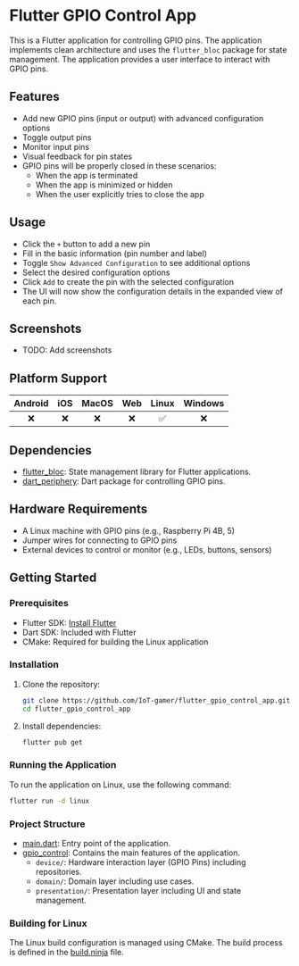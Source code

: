 # Flutter GPIO Control App
This is a Flutter application for controlling GPIO pins. The application implements clean architecture and uses the `flutter_bloc` package for state management. The application provides a user interface to interact with GPIO pins.

## Features
   - Add new GPIO pins (input or output) with advanced configuration options
   - Toggle output pins
   - Monitor input pins
   - Visual feedback for pin states
   - GPIO pins will be properly closed in these scenarios:
      - When the app is terminated
      - When the app is minimized or hidden
      - When the user explicitly tries to close the app

## Usage
- Click the `+` button to add a new pin
- Fill in the basic information (pin number and label)
- Toggle `Show Advanced Configuration` to see additional options
- Select the desired configuration options
- Click `Add` to create the pin with the selected configuration
- The UI will now show the configuration details in the expanded view of each pin.

## Screenshots
- TODO: Add screenshots

## Platform Support
| Android |  iOS  | MacOS |  Web  | Linux | Windows |
| :-----: | :---: | :---: | :---: | :---: | :-----: |
|   ❌   |   ❌   |   ❌   |   ❌ |   ✅    |    ❌   |

## Dependencies
- [flutter_bloc](https://pub.dev/packages/flutter_bloc): State management library for Flutter applications.
- [dart_periphery](https://pub.dev/packages/dart_periphery): Dart package for controlling GPIO pins.

## Hardware Requirements
- A Linux machine with GPIO pins (e.g., Raspberry Pi 4B, 5)
- Jumper wires for connecting to GPIO pins
- External devices to control or monitor (e.g., LEDs, buttons, sensors)

## Getting Started

### Prerequisites

- Flutter SDK: [Install Flutter](https://flutter.dev/docs/get-started/install)
- Dart SDK: Included with Flutter
- CMake: Required for building the Linux application

### Installation

1. Clone the repository:
   ```sh
   git clone https://github.com/IoT-gamer/flutter_gpio_control_app.git
   cd flutter_gpio_control_app
   ```

2. Install dependencies:
   ```sh
   flutter pub get
   ```

### Running the Application

To run the application on Linux, use the following command:
```sh
flutter run -d linux
```

### Project Structure

- [main.dart](lib/main.dart): Entry point of the application.
- [gpio_control](lib/features/gpio_control): Contains the main features of the application.
  - `device/`: Hardware interaction layer (GPIO Pins) including repositories.
  - `domain/`: Domain layer including use cases.
  - `presentation/`: Presentation layer including UI and state management.

### Building for Linux

The Linux build configuration is managed using CMake. The build process is defined in the [build.ninja](build/linux/x64/debug/build.ninja) file.

